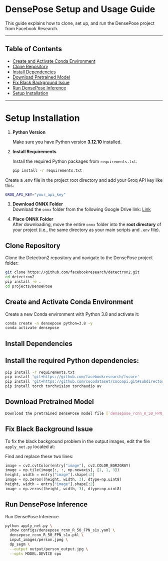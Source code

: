 # DensePose Setup and Usage Guide

This guide explains how to clone, set up, and run the DensePose project from Facebook Research.

---

## Table of Contents


- [Create and Activate Conda Environment](#create-and-activate-conda-environment)
- [Clone Repository](#clone-repository)
- [Install Dependencies](#install-dependencies)
- [Download Pretrained Model](#download-pretrained-model)
- [Fix Black Background Issue](#fix-black-background-issue)
- [Run DensePose Inference](#run-densepose-inference)
- [Setup Installation](#setup-installation)


---



# Setup Installation

1. **Python Version**

   Make sure you have Python version **3.12.10** installed.

2. **Install Requirements**

   Install the required Python packages from `requirements.txt`:

   ```bash
   pip install -r requirements.txt

   ```
  Create a .env file in the project root directory and add your Groq API key like this: 

  ```bash
  GROQ_API_KEY="your_api_key"
  ```
3. **Download ONNX Folder**  
   Download the `onnx` folder from the following Google Drive link:
   [Link](https://drive.google.com/drive/folders/11wb58wtJfpQeAv7bqeS9v34EvO1ONEa_?usp=sharing)

4. **Place ONNX Folder**  
   After downloading, move the entire `onnx` folder into the **root directory** of your project (i.e., the same directory as your main scripts and `.env` file).

## Clone Repository

Clone the Detectron2 repository and navigate to the DensePose project folder:

```bash
git clone https://github.com/facebookresearch/detectron2.git
cd detectron2
pip install -e .
cd projects/DensePose
```
## Create and Activate Conda Environment

Create a new Conda environment with Python 3.8 and activate it:

```bash
conda create -n densepose python=3.8 -y
conda activate densepose
```

## Install Dependencies

## Install the required Python dependencies:

```bash
pip install -r requirements.txt
pip install 'git+https://github.com/facebookresearch/fvcore'
pip install 'git+https://github.com/cocodataset/cocoapi.git#subdirectory=PythonAPI'
pip install torch torchvision torchaudio av
```
## Download Pretrained Model

```bash
Download the pretrained DensePose model file [`densepose_rcnn_R_50_FPN_s1x.pkl`](LINK) from Google Drive and place it in the following directory:
```

## Fix Black Background Issue

To fix the black background problem in the output images, edit the file `apply_net.py` located at:

Find and replace these two lines:


```python
image = cv2.cvtColor(entry["image"], cv2.COLOR_BGR2GRAY)
image = np.tile(image[:, :, np.newaxis], [1, 1, 3])
height, width = entry["image"].shape[:2]
image = np.zeros((height, width, 3), dtype=np.uint8)
height, width = entry["image"].shape[:2]
image = np.zeros((height, width, 3), dtype=np.uint8)
```

## Run DensePose Inference

Run DensePose Inference

```bash
python apply_net.py \
  show configs/densepose_rcnn_R_50_FPN_s1x.yaml \
  densepose_rcnn_R_50_FPN_s1x.pkl \
  input_images/person.jpeg \
  dp_segm \
  --output output/person_output.jpg \
  --opts MODEL.DEVICE cpu

```



